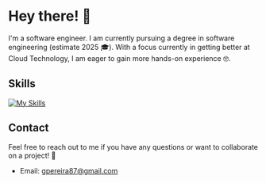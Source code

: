 # Hey there! 👋

I'm a software engineer. I am currently pursuing a degree in software engineering (estimate 2025 🎓). 
With a focus currently in getting better at Cloud Technology, I am eager to gain more hands-on experience 🤓.

## Skills

[![My Skills](https://skillicons.dev/icons?i=html,css,js,py,git,figma,aws)](https://skillicons.dev)


## Contact

Feel free to reach out to me if you have any questions or want to collaborate on a project! 🤝

- Email: gpereira87@gmail.com
